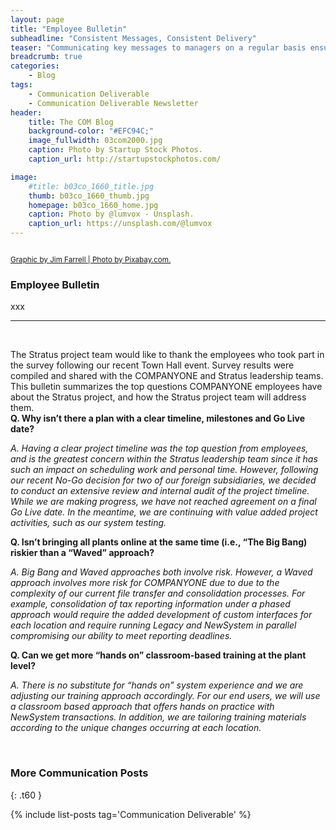 ```yaml
---
layout: page
title: "Employee Bulletin"
subheadline: "Consistent Messages, Consistent Delivery"
teaser: "Communicating key messages to managers on a regular basis ensures consistent messaging and drives cascading communications to employees."
breadcrumb: true
categories:
    - Blog
tags:
    - Communication Deliverable
    - Communication Deliverable Newsletter
header:
    title: The COM Blog
    background-color: "#EFC94C;"
    image_fullwidth: 03com2000.jpg
    caption: Photo by Startup Stock Photos.
    caption_url: http://startupstockphotos.com/

image:
    #title: b03co_1660_title.jpg
    thumb: b03co_1660_thumb.jpg
    homepage: b03co_1660_home.jpg
    caption: Photo by @lumvox - Unsplash.
    caption_url: https://unsplash.com/@lumvox
---
```


<div class="row" >
  <div class="medium-12 columns t30">
    <strong class="show-for-small-only"><img src="{{ site.urlimg }}99com_blt01_widget.jpg" alt=""></strong>
    <strong class="show-for-medium-up"><img src="{{ site.urlimg }}99com_blt01_title.jpg" alt=""></strong>
  </div>
</div>
<p><a href="https://pixabay.com/"><small>Graphic by Jim Farrell | Photo by Pixabay.com.</small></a></p>

### Employee Bulletin
xxx
<br>
<hr>
<br>
<div class="row" >
  <div class="medium-12 columns t30">
    <strong class="show-for-small-only"><img src="{{ site.urlimg }}99com_blt01_email_sm.jpg" alt=""></strong>
    <strong class="show-for-medium-up"><img src="{{ site.urlimg }}99com_blt01_email_lg.jpg" alt=""></strong>
  </div>
</div>
<p></p>
The Stratus project team would like to thank the employees who took part in the survey following our recent Town Hall event. Survey results were compiled and shared with the COMPANYONE and Stratus leadership teams. This bulletin summarizes the top questions COMPANYONE employees have about the Stratus project, and how the Stratus project team will address them.

<p style="margin:0;"><b>Q. Why isn’t there a plan with a clear timeline, milestones and Go Live date?</b></p>
<p><i>A. Having a clear project timeline was the top question from employees, and is the greatest concern within the Stratus leadership team since it has such an impact on scheduling work and personal time. However, following our recent No-Go decision for two of our foreign subsidiaries, we decided to conduct an extensive review and internal audit of the project timeline. While we are making progress, we have not reached agreement on a final Go Live date. In the meantime, we are continuing with value added project activities, such as our system testing.</i></p>

<p style="margin:0;"><b>Q. Isn’t bringing all plants online at the same time (i.e., “The Big Bang) riskier than a “Waved” approach?</b></p>
<p><i>A. Big Bang and Waved approaches both involve risk. However, a Waved approach involves more risk for COMPANYONE due to due to the complexity of our current file transfer and consolidation processes. For example, consolidation of tax reporting information under a phased approach would require the added development of custom interfaces for each location and require running Legacy and NewSystem in parallel compromising our ability to meet reporting deadlines.</i></p>

<p style="margin:0;"><b>Q. Can we get more “hands on” classroom-based training at the plant level?</b></p>
<p><i>A. There is no substitute for “hands on” system experience and we are adjusting our training approach accordingly. For our end users, we will use a classroom based approach that offers hands on practice with NewSystem transactions. In addition, we are tailoring training materials according to the unique changes occurring at each location.</i></p>


<br>


### More Communication Posts
{: .t60 }

{% include list-posts tag='Communication Deliverable' %}
